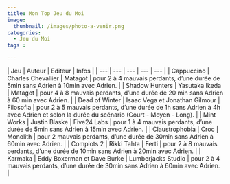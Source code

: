 ```yaml
---
title: Mon Top Jeu du Moi
image: 
  thumbnail: /images/photo-a-venir.png
categories:
  - Jeu du Moi
tags :

---
```


| Jeu | Auteur | Editeur | Infos |
| --- | --- | --- | --- | --- |
| Cappuccino | Charles Chevallier | Matagot | pour 2 à 4 mauvais perdants, d’une durée de 5min sans Adrien à 10min avec Adrien. |
| Shadow Hunters | Yasutaka Ikeda | Matagot | pour 4 à 8 mauvais perdants, d’une durée de 20 min sans Adrien à 60 min avec Adrien. |
| Dead of Winter | Isaac Vega et Jonathan Gilmour  | Filosofia | pour 2 à 5 mauvais perdants, d’une durée de 1h sans Adrien à 4h avec Adrien et selon la durée du scénario (Court - Moyen - Long). |
| Mint Works | Justin Blaske  | Five24 Labs | pour 1 à 4 mauvais perdants, d’une durée de 5min sans Adrien à 15min avec Adrien. |
| Claustrophobia | Croc  | Monolith | pour 2 mauvais perdants, d’une durée de 30min sans Adrien à 60min avec Adrien. |
| Complots 2 | Rikki Tahta  | Ferti | pour 2 à 8 mauvais perdants, d’une durée de 10min sans Adrien à 20min avec Adrien. |
| Karmaka | Eddy Boxerman et Dave Burke  | Lumberjacks Studio | pour 2 à 4 mauvais perdants, d’une durée de 30min sans Adrien à 60min avec Adrien. |

